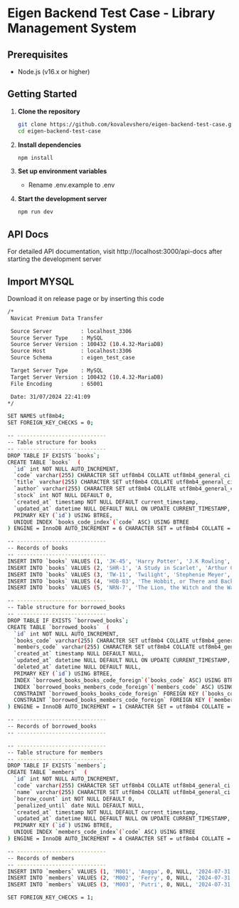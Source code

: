 # Eigen Backend Test Case - Library Management System

## Prerequisites

- Node.js (v16.x or higher)

## Getting Started

1. **Clone the repository**
   ```bash
   git clone https://github.com/kovalevshero/eigen-backend-test-case.git
   cd eigen-backend-test-case
   
2. **Install dependencies**
   ```bash
   npm install

3. **Set up environment variables**
   
    - Rename .env.example to .env

4. **Start the development server**
   ```bash
   npm run dev

## API Docs
For detailed API documentation, visit http://localhost:3000/api-docs after starting the development server

## Import MYSQL
Download it on release page or by inserting this code
```bash
/*
 Navicat Premium Data Transfer

 Source Server         : localhost_3306
 Source Server Type    : MySQL
 Source Server Version : 100432 (10.4.32-MariaDB)
 Source Host           : localhost:3306
 Source Schema         : eigen_test_case

 Target Server Type    : MySQL
 Target Server Version : 100432 (10.4.32-MariaDB)
 File Encoding         : 65001

 Date: 31/07/2024 22:41:09
*/

SET NAMES utf8mb4;
SET FOREIGN_KEY_CHECKS = 0;

-- ----------------------------
-- Table structure for books
-- ----------------------------
DROP TABLE IF EXISTS `books`;
CREATE TABLE `books`  (
  `id` int NOT NULL AUTO_INCREMENT,
  `code` varchar(255) CHARACTER SET utf8mb4 COLLATE utf8mb4_general_ci NULL DEFAULT NULL,
  `title` varchar(255) CHARACTER SET utf8mb4 COLLATE utf8mb4_general_ci NULL DEFAULT NULL,
  `author` varchar(255) CHARACTER SET utf8mb4 COLLATE utf8mb4_general_ci NULL DEFAULT NULL,
  `stock` int NOT NULL DEFAULT 0,
  `created_at` timestamp NOT NULL DEFAULT current_timestamp,
  `updated_at` datetime NULL DEFAULT NULL ON UPDATE CURRENT_TIMESTAMP,
  PRIMARY KEY (`id`) USING BTREE,
  UNIQUE INDEX `books_code_index`(`code` ASC) USING BTREE
) ENGINE = InnoDB AUTO_INCREMENT = 6 CHARACTER SET = utf8mb4 COLLATE = utf8mb4_general_ci ROW_FORMAT = Dynamic;

-- ----------------------------
-- Records of books
-- ----------------------------
INSERT INTO `books` VALUES (1, 'JK-45', 'Harry Potter', 'J.K Rowling', 1, '2024-07-31 19:06:36', '2024-07-31 22:40:43');
INSERT INTO `books` VALUES (2, 'SHR-1', 'A Study in Scarlet', 'Arthur Conan Doyle', 1, '2024-07-31 19:06:58', '2024-07-31 22:40:44');
INSERT INTO `books` VALUES (3, 'TW-11', 'Twilight', 'Stephenie Meyer', 1, '2024-07-31 19:07:19', '2024-07-31 13:35:29');
INSERT INTO `books` VALUES (4, 'HOB-83', 'The Hobbit, or There and Back Again', 'J.R.R. Tolkien', 1, '2024-07-31 19:07:33', NULL);
INSERT INTO `books` VALUES (5, 'NRN-7', 'The Lion, the Witch and the Wardrobe', 'C.S. Lewis', 1, '2024-07-31 19:07:51', NULL);

-- ----------------------------
-- Table structure for borrowed_books
-- ----------------------------
DROP TABLE IF EXISTS `borrowed_books`;
CREATE TABLE `borrowed_books`  (
  `id` int NOT NULL AUTO_INCREMENT,
  `books_code` varchar(255) CHARACTER SET utf8mb4 COLLATE utf8mb4_general_ci NOT NULL,
  `members_code` varchar(255) CHARACTER SET utf8mb4 COLLATE utf8mb4_general_ci NOT NULL,
  `created_at` timestamp NULL DEFAULT NULL,
  `updated_at` datetime NULL DEFAULT NULL ON UPDATE CURRENT_TIMESTAMP,
  `deleted_at` datetime NULL DEFAULT NULL,
  PRIMARY KEY (`id`) USING BTREE,
  INDEX `borrowed_books_books_code_foreign`(`books_code` ASC) USING BTREE,
  INDEX `borrowed_books_members_code_foreign`(`members_code` ASC) USING BTREE,
  CONSTRAINT `borrowed_books_books_code_foreign` FOREIGN KEY (`books_code`) REFERENCES `books` (`code`) ON DELETE CASCADE ON UPDATE RESTRICT,
  CONSTRAINT `borrowed_books_members_code_foreign` FOREIGN KEY (`members_code`) REFERENCES `members` (`code`) ON DELETE CASCADE ON UPDATE RESTRICT
) ENGINE = InnoDB AUTO_INCREMENT = 1 CHARACTER SET = utf8mb4 COLLATE = utf8mb4_general_ci ROW_FORMAT = Dynamic;

-- ----------------------------
-- Records of borrowed_books
-- ----------------------------

-- ----------------------------
-- Table structure for members
-- ----------------------------
DROP TABLE IF EXISTS `members`;
CREATE TABLE `members`  (
  `id` int NOT NULL AUTO_INCREMENT,
  `code` varchar(255) CHARACTER SET utf8mb4 COLLATE utf8mb4_general_ci NOT NULL,
  `name` varchar(255) CHARACTER SET utf8mb4 COLLATE utf8mb4_general_ci NULL DEFAULT NULL,
  `borrow_count` int NOT NULL DEFAULT 0,
  `penalized_until` date NULL DEFAULT NULL,
  `created_at` timestamp NOT NULL DEFAULT current_timestamp,
  `updated_at` datetime NULL DEFAULT NULL ON UPDATE CURRENT_TIMESTAMP,
  PRIMARY KEY (`id`) USING BTREE,
  UNIQUE INDEX `members_code_index`(`code` ASC) USING BTREE
) ENGINE = InnoDB AUTO_INCREMENT = 4 CHARACTER SET = utf8mb4 COLLATE = utf8mb4_general_ci ROW_FORMAT = Dynamic;

-- ----------------------------
-- Records of members
-- ----------------------------
INSERT INTO `members` VALUES (1, 'M001', 'Angga', 0, NULL, '2024-07-31 19:08:10', '2024-07-31 22:40:49');
INSERT INTO `members` VALUES (2, 'M002', 'Ferry', 0, NULL, '2024-07-31 19:08:25', NULL);
INSERT INTO `members` VALUES (3, 'M003', 'Putri', 0, NULL, '2024-07-31 19:08:32', NULL);

SET FOREIGN_KEY_CHECKS = 1;

